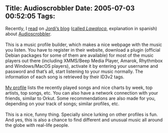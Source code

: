 Title: Audioscrobbler
Date: 2005-07-03 00:52:05
Tags: 
---
Recently, I <a href="http://www.lawaloca.com/index.php?gadget=Blog&amp;action=SingleView&amp;id=393" target="_blank">read</a> on <a href="http://www.lawaloca.com" target="_blank">Jordi&#8217;s blog</a> (<a href="http://www.lawaloca.com/index.php?gadget=Blog&amp;action=SingleView&amp;id=100" target="_blank">called <em>Lawaloca</em></a>, explanation in spanish) about <a href="http://www.audioscrobbler.com" target="_blank">Audioscrobbler</a>.<br/><br/>
This is a music profile builder, which makes a nice webpage with the
music you listen. You have to register in their website, download a
plugin (official Debian packages for some of them are available) for
most of the music players out there (including XMMS/Beep Media Player,
Amarok, Rhythmbox and Windows/MacOS players), activate it by entering
your username and password and that&#8217;s all, start listening to your
music normally. The information of each song is retrieved by their
ID3v2 tags.<br/><br/><a href="http://www.audioscrobbler.com/user/damog" target="_blank">
My profile</a> lists the recently played songs and nice charts by week, top
artists, top songs, etc. You can also have a network connection with
your friends, similar to Orkut. Some recommendations are also made for
you, depending on your track of songs; similar profiles, etc.<br/><br/>
This is a nice, funny thing. Specially since lurking on other profiles
is fun. And yes, this is also a chance to find different and unusual
music all around the globe with real-life people.<br/><br/><br/><br/>
